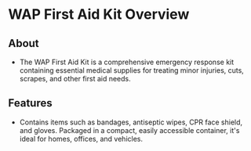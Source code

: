 # WAP First Aid Kit Overview

## About

- The WAP First Aid Kit is a comprehensive emergency response kit containing essential medical supplies for treating minor injuries, cuts, scrapes, and other first aid needs.

## Features

- Contains items such as bandages, antiseptic wipes, CPR face shield, and gloves. Packaged in a compact, easily accessible container, it's ideal for homes, offices, and vehicles.
